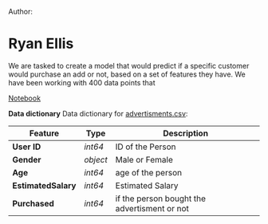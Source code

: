 Author:

# Ryan Ellis


We are tasked to create a model that would predict if a specific customer would purchase an add or not, based on a set of features they have. 
We have been working with 400 data points that    


[Notebook](https://github.com/ryanellis5/logregads/blob/main/project_advertisement_classifier.ipynb)


**Data dictionary** 
Data dictionary for [advertisments.csv](https://github.com/ryanellis5/logregads/blob/main/advertisments.csv):


				
|Feature|Type|Description|
|---|---|---|
|**User ID**|*int64*|ID of the Person|
|**Gender**|*object*|Male or Female|
|**Age**|*int64*|age of the person|
|**EstimatedSalary**|*int64*|Estimated Salary |
|**Purchased**|*int64*|if the person bought the advertisment or not|
